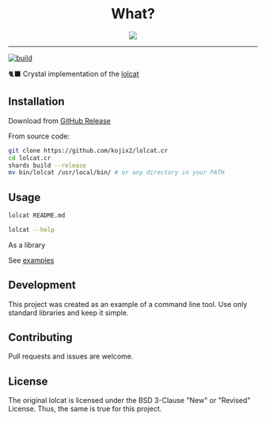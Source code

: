 # <div align="center">What?<div>

<div align="center"><img src="https://raw.githubusercontent.com/busyloop/lolcat/master/ass/nom.jpg"></div>

---

[![build](https://github.com/kojix2/lolcat.cr/actions/workflows/build.yml/badge.svg)](https://github.com/kojix2/lolcat.cr/actions/workflows/build.yml)

:black_cat: Crystal implementation of the [lolcat](https://github.com/busyloop/lolcat)

## Installation

Download from [GitHub Release](https://github.com/kojix2/lolcat.cr/releases)

From source code:

```sh
git clone https://github.com/kojix2/lolcat.cr
cd lolcat.cr
shards build --release
mv bin/lolcat /usr/local/bin/ # or any directory in your PATH
```

## Usage

```sh
lolcat README.md
```

```sh
lolcat --help
```

As a library

See [examples](examples/)

## Development

This project was created as an example of a command line tool.
Use only standard libraries and keep it simple.

## Contributing

Pull requests and issues are welcome.

## License

The original lolcat is licensed under the BSD 3-Clause "New" or "Revised" License.
Thus, the same is true for this project.
